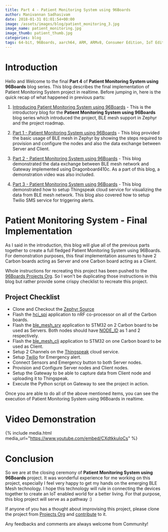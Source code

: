 ```yaml
---
title: Part 4 - Patient Monitoring System using 96Boards
author: Manivannan Sadhasivam
date: 2018-01-31 01:01:54+00:00
image: /assets/images/blog/patient_monitoring_3.jpg
image_name: patient_monitoring.jpg
image_thumb: patient_thumb.jpg
categories: blog
tags: 64-bit, 96Boards, aarch64, ARM, ARMv8, Consumer Edition, IoT Edition, Carbon, Nitrogen, DB410c, dragonboard410c, Linaro, Linux, Zephyr, BLE, Mesh, Bluetooth, phrama, phramatech, meditech
---
```


# **Introduction**

Hello and Welcome to the final **Part 4** of **Patient Monitoring System using 96Boards**
blog series. This blog describes the final implementation of Patient Monitoring System
project in realtime. Before jumping in, here is the quick recap of what happened in previous parts:

1. [Introducing Patient Monitoring System using 96Boards](https://www.96boards.org/blog/patient-monitoring-system-into/) - This
is the introductory blog for the **Patient Monitoring System using 96Boards**
blog series which introduced the project, BLE mesh support in Zephyr
and the project roadmap.

2. [Part 1 - Patient Monitoring System using 96Boards](https://www.96boards.org/blog/patient-monitoring-system-part1/) - This
blog provided the basic usage of BLE mesh in Zephyr by showing the steps
required to provision and configure the nodes and also the data exchange
between Server and Client.

3. [Part 2 - Patient Monitoring System using 96Boards](https://www.96boards.org/blog/patient-monitoring-system-part2/) - This
blog demonstrated the data exchange between BLE mesh network and Gateway
implemented using Dragonboard410c. As a part of this blog, a demonstration
video was also included.

4. [Part 3 - Patient Monitoring System using 96Boards](https://www.96boards.org/blog/patient-monitoring-system-part3/) - This
blog demonstrated how to setup Thingspeak cloud service for visualizing the
data from BLE mesh network. This blog also covered how to setup Twilio SMS
service for triggering alerts.

# Patient Monitoring System - Final Implementation

As I said in the introduction, this blog will glue all of the previous parts
together to create a full fledged Patient Monitoring System using 96Boards.
For demonstration purposes, this final implementation assumes to have 2 Carbon
boards acting as Server and one Carbon board acting as a Client.

Whole instructions for recreating this project has been pushed to the [96Boards Projects Org](https://github.com/96boards-projects/patient_monitoring). So I won't be duplicating those instructions in this blog but
rather provide some crispy checklist to recreate this project.

## Project Checklist

* Clone and Checkout the [Zephyr Source](https://github.com/Mani-Sadhasivam/zephyr/tree/ble_mesh_3)
* Flash the [hci_spi](https://github.com/Mani-Sadhasivam/zephyr/tree/ble_mesh_3/samples/bluetooth/hci_spi)
  application to nRF co-processor on all of the Carbon boards.
* Flash the [ble_mesh_srv](https://github.com/Mani-Sadhasivam/zephyr/tree/ble_mesh_3/samples/bluetooth/ble_mesh_srv)
  application to STM32 on 2 Carbon board to be used as Servers. Both nodes should have [NODE_ID](https://github.com/Mani-Sadhasivam/zephyr/blob/ble_mesh_3/samples/bluetooth/ble_mesh_srv/src/main.c#L19) as 1 and 2 respectively.
* Flash the [ble_mesh_cli](https://github.com/Mani-Sadhasivam/zephyr/tree/ble_mesh_3/samples/bluetooth/ble_mesh_cli)
  application to STM32 on one Carbon board to be used as Client.
* Setup 2 Channels on the [Thingspeak](https://thingspeak.com/) cloud service.
* Setup [Twilio](https://www.twilio.com/) for Emergency alert.
* Connect Sensors and Emergency button to both Server nodes.
* Provision and Configure Server nodes and Client nodes.
* Setup the Gateway to be able to capture data from Client node and uploading it to Thingspeak.
* Execute the Python script on Gateway to see the project in action.

Once you are able to do all of the above mentioned items, you can see the execution
of Patient Monitoring System using 96Boards in realtime.

# Video Demonstration

{% include media.html media_url="https://www.youtube.com/embed/CXdtkkuIoCs" %}

# Conclusion

So we are at the closing ceremony of **Patient Monitoring System using 96Boards**
project. It was wonderful experience for me working on this project, especially
I feel very happy to get my hands on the emerging BLE Mesh technology. I hope
this technology will rule in connecting the devices together to create an IoT
enabled world for a better living. For that purpose, this blog project will serve
as a pathway :)

If anyone of you has a thought about improvising this project, please clone the
project from [Projects Org](https://github.com/96boards-projects/patient_monitoring)
and [contribute](https://github.com/96boards-projects/staging/blob/master/CONTRIBUTE.md) to it.

Any feedbacks and comments are always welcome from Community!
